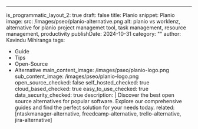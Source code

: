 ---
is_programmatic_layout_2: true
draft: false
title: Planio
snippet: Planio
image:
  src: /images/pseo/planio-alternative.png
  alt: planio vs worklenz, alternative for planio project managemet tool, task management, resource management, productivity
publishDate: 2024-10-31
category: ""
author: Kavindu Mihiranga
tags:
  - Guide
  - Tips
  - Open-Source
  - Alternative
main_content_image: /images/pseo/planio-logo.png
sub_content_image: /images/pseo/planio-logo.png
open_source_checked: false
self_hosted_checked: true
cloud_based_checked: true
easy_to_use_checked: true
data_security_checked: true
description: |
   Discover the best open source alternatives for popular software. Explore our comprehensive guides and find the perfect solution for your needs today.
related: [ntaskmanager-alternative, freedcamp-alternative, trello-alternative, jira-alternative]